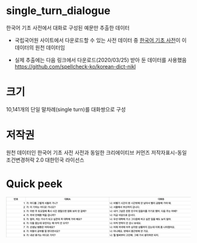 # single_turn_dialogue
한국어 기초 사전에서 대화로 구성된 예문만 추출한 데이터


- 국립국어원 사이트에서 다운로드할 수 있는 사전 데이터 중 [한국어 기초 사전](https://krdict.korean.go.kr/mainAction)이 이 데이터의 원천 데이터임

-  실제 추출에는 다음 링크에서 다운로드(2020/03/25) 받아 둔 데이터를 사용했음
https://github.com/spellcheck-ko/korean-dict-nikl 



# 크기
10,141개의 단일 말차례(single turn)를 대화쌍으로 구성

# 저작권      
원천 데이터인 한국어 기초 사전 사전과 동일한 크리에이티브 커먼즈 저작자표시-동일조건변경허락 2.0 대한민국 라이선스

# Quick peek

![quick_peek](./dict.png)
